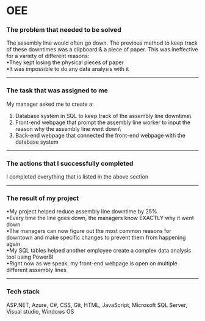# OEE

### The problem that needed to be solved
The assembly line would often go down. The previous method to keep track of these downtimes was a clipboard & a piece of paper. This was ineffective for a variety of different reasons:\
•They kept losing the physical pieces of paper\
•It was impossible to do any data analysis with it
__________________________________________________

### The task that was assigned to me
My manager asked me to create a:
1. Database system in SQL to keep track of the assembly line downtime\
2. Front-end webpage that prompt the assembly line worker to input the reason why the assembly line went down\
3. Back-end webpage that connected the front-end webpage with the database system
__________________________________________________

### The actions that I successfully completed
I completed everything that is listed in the above section
__________________________________________________

### The result of my project
•My project helped reduce assembly line downtime by 25%\
•Every time the line goes down, the managers know EXACTLY why it went down\
•The managers can now figure out the most common reasons for downtown and make specific changes to prevent them from happening again\
•My SQL tables helped another employee create a complex data analysis tool using PowerBI\
•Right now as we speak, my front-end webpage is open on multiple different assembly lines
__________________________________________________

### Tech stack

ASP.NET, Azure, C#, CSS, Git, HTML, JavaScript, Microsoft SQL Server, Visual studio, Windows OS
